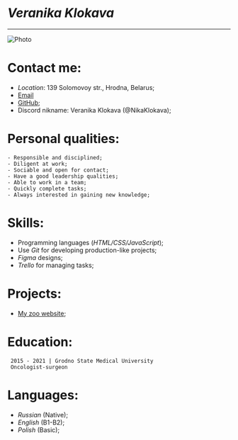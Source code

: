 # _Veranika Klokava_
---
![Photo](https://avatars.githubusercontent.com/u/117288755?v=4)

# Contact me:
 - _Location_: 139 Solomovoy str., Hrodna, Belarus;
 - [Email](veronika.kazakevich1997@gmail.com)
 - [GitHub](https://github.com/NikaKlokava);
 - Discord nikname: Veranika Klokava (@NikaKlokava);
 # Personal qualities:
    - Responsible and disciplined;
    - Diligent at work;
    - Sociable and open for contact;
    - Have a good leadership qualities;
    - Able to work in a team;
    - Quickly complete tasks;
    - Always interested in gaining new knowledge;
# Skills: 
  - Programming languages (_HTML/CSS/JavaScript_);
  - Use _Git_ for developing production-like projects;
  - _Figma_ designs;
  - _Trello_ for managing tasks;
# Projects: 
   - [My zoo website](https://nikaklokava.github.io/html-css-online-zoo-website/);
# Education: 
     2015 - 2021 | Grodno State Medical University
     Oncologist-surgeon
# Languages: 
  - _Russian_ (Native);
  - _English_ (B1-B2);
  - _Polish_ (Basic);